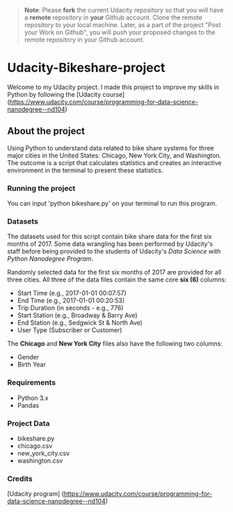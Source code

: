 >**Note**: Please **fork** the current Udacity repository so that you will have a **remote** repository in **your** Github account. Clone the remote repository to your local machine. Later, as a part of the project "Post your Work on Github", you will push your proposed changes to the remote repository in your Github account.

# Udacity-Bikeshare-project
Welcome to my Udacity project. I made this project to improve my skills in Python by following the [Udacity course] (https://www.udacity.com/course/programming-for-data-science-nanodegree--nd104)

## About the project
Using Python to understand data related to bike share systems for three major cities in the United States: Chicago, New York City, and Washington.
The outcome is a script that calculates statistics and creates an interactive environment in the terminal to present these statistics.

### Running the project
You can input 'python bikeshare.py' on your terminal to run this program.

### Datasets
The datasets used for this script contain bike share data for the first six months of 2017. Some data wrangling has been performed by Udacity's staff before being provided to the students of Udacity's *Data Science with Python Nanodegree Program*.

Randomly selected data for the first six months of 2017 are provided for all three cities. All three of the data files contain the same core **six (6)** columns:

- Start Time (e.g., 2017-01-01 00:07:57)
- End Time (e.g., 2017-01-01 00:20:53)
- Trip Duration (in seconds - e.g., 776)
- Start Station (e.g., Broadway & Barry Ave)
- End Station (e.g., Sedgwick St & North Ave)
- User Type (Subscriber or Customer)

The **Chicago** and **New York City** files also have the following two columns:

- Gender
- Birth Year

### Requirements
- Python 3.x
- Pandas

### Project Data
- bikeshare.py
- chicago.csv
- new_york_city.csv
- washington.csv

### Credits
[Udacity program] (https://www.udacity.com/course/programming-for-data-science-nanodegree--nd104)

